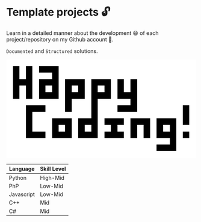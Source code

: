 # Template projects :unlock:

Learn in a detailed manner about the development :smile: of each project/repository on my Github account :notebook_with_decorative_cover:.

`Documented` and `Structured` solutions.

![Happy Coding](docs/img/image-3.png)

| Language | Skill Level |
| ----------- | ----------- |
| Python | High-Mid |
| PhP | Low-Mid |
| Javascript | Low-Mid |
| C++ | Mid |
| C# | Mid |